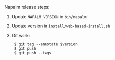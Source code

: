 Napalm release steps:

1. Update `NAPALM_VERSION` in `bin/napalm`
2. Update version in `install/web-based-install.sh`
2. Git work:

        $ git tag --annotate $version
        $ git push
        $ git push --tags
